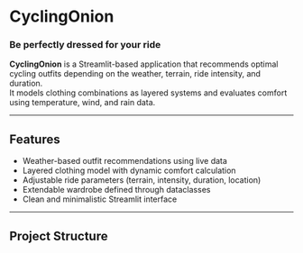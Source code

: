 # CyclingOnion  
### Be perfectly dressed for your ride

**CyclingOnion** is a Streamlit-based application that recommends optimal cycling outfits depending on the weather, terrain, ride intensity, and duration.  
It models clothing combinations as layered systems and evaluates comfort using temperature, wind, and rain data.

---

## Features

- Weather-based outfit recommendations using live data  
- Layered clothing model with dynamic comfort calculation  
- Adjustable ride parameters (terrain, intensity, duration, location)  
- Extendable wardrobe defined through dataclasses  
- Clean and minimalistic Streamlit interface  

---

## Project Structure

